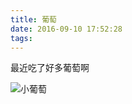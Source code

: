 ```yaml
---
title: 葡萄
date: 2016-09-10 17:52:28
tags:
---
```


最近吃了好多葡萄啊

![小葡萄](http://thumbnail0.baidupcs.com/thumbnail/1be9e73a888387b4c5b7fd6ba58e6a06?fid=2704551200-250528-2283249190527&time=1473501600&rt=sh&sign=FDTAER-DCb740ccc5511e5e8fedcff06b081203-es1Xt4XfS1afxd9UzZxknPvsg6k%3D&expires=8h&chkv=0&chkbd=0&chkpc=&dp-logid=5885356356560608648&dp-callid=0&size=c710_u400&quality=100 "small grape")